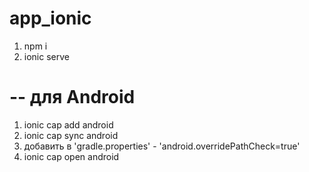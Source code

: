 # app_ionic
1. npm i
2. ionic serve
# -- для Android
1. ionic cap add android
2. ionic cap sync android
3. добавить в 'gradle.properties' - 'android.overridePathCheck=true'
4. ionic cap open android
